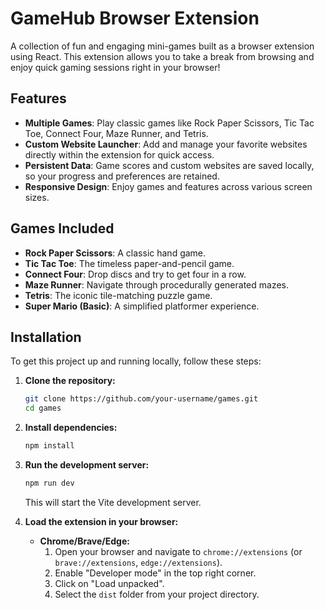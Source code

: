 # GameHub Browser Extension

A collection of fun and engaging mini-games built as a browser extension using React. This extension allows you to take a break from browsing and enjoy quick gaming sessions right in your browser!

## Features

- **Multiple Games**: Play classic games like Rock Paper Scissors, Tic Tac Toe, Connect Four, Maze Runner, and Tetris.
- **Custom Website Launcher**: Add and manage your favorite websites directly within the extension for quick access.
- **Persistent Data**: Game scores and custom websites are saved locally, so your progress and preferences are retained.
- **Responsive Design**: Enjoy games and features across various screen sizes.

## Games Included

- **Rock Paper Scissors**: A classic hand game.
- **Tic Tac Toe**: The timeless paper-and-pencil game.
- **Connect Four**: Drop discs and try to get four in a row.
- **Maze Runner**: Navigate through procedurally generated mazes.
- **Tetris**: The iconic tile-matching puzzle game.
- **Super Mario (Basic)**: A simplified platformer experience.


## Installation

To get this project up and running locally, follow these steps:

1.  **Clone the repository:**
    ```bash
    git clone https://github.com/your-username/games.git
    cd games
    ```

2.  **Install dependencies:**
    ```bash
    npm install
    ```

3.  **Run the development server:**
    ```bash
    npm run dev
    ```
    This will start the Vite development server.

4.  **Load the extension in your browser:**

    *   **Chrome/Brave/Edge:**
        1.  Open your browser and navigate to `chrome://extensions` (or `brave://extensions`, `edge://extensions`).
        2.  Enable "Developer mode" in the top right corner.
        3.  Click on "Load unpacked".
        4.  Select the `dist` folder from your project directory.
